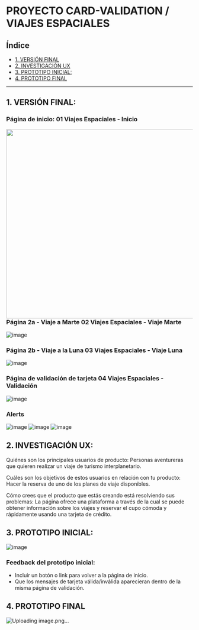 # PROYECTO CARD-VALIDATION / VIAJES ESPACIALES

## Índice

* [1. VERSIÓN FINAL](#1-VERSIÓN-FINAL)
* [2. INVESTIGACIÓN UX](#2-INVESTIGACIÓN-UX)
* [3. PROTOTIPO INICIAL:](#3-PROTOTIPO-INICIAL)
* [4. PROTOTIPO FINAL](#4-PROTOTIPO-FINAL)

***

## 1. VERSIÓN FINAL:

### Página de inicio: 01 Viajes Espaciales -  Inicio

<a href="url"><img src="https://user-images.githubusercontent.com/91227867/146607638-490a16b1-60da-4863-b71c-98adb4ac1ceb.png" align="left" height="512" width="720" ></a>


### Página 2a - Viaje a Marte 02 Viajes Espaciales - Viaje Marte

![image](https://user-images.githubusercontent.com/91227867/146607657-4aa163c8-5774-4148-bfc1-163d61bcc5fb.png)



### Página 2b - Viaje a la Luna 03 Viajes Espaciales - Viaje Luna

![image](https://user-images.githubusercontent.com/91227867/146607681-93feb3f0-b128-4e1c-bb75-bead921eabd9.png)


### Página de validación de tarjeta 04 Viajes Espaciales -  Validación

![image](https://user-images.githubusercontent.com/91227867/146607710-3cb47c84-d6f9-4c8b-ba0e-6499fbde3b62.png)



### Alerts 

![image](https://user-images.githubusercontent.com/91227867/146607716-a6cfefae-7cfb-416b-9cad-daf376da3df7.png)
![image](https://user-images.githubusercontent.com/91227867/146607724-fe42ba16-56e4-43ca-af82-cf3fa5e5b024.png)
![image](https://user-images.githubusercontent.com/91227867/146607762-e8fa078b-d8d5-45bb-ab61-9abab0e70129.png)


## 2. INVESTIGACIÓN UX:

Quiénes son los principales usuarios de producto:
Personas aventureras que quieren realizar un viaje de turismo interplanetario.

Cuáles son los objetivos de estos usuarios en relación con tu producto:
Hacer la reserva de uno de los planes de viaje disponibles.

Cómo crees que el producto que estás creando está resolviendo sus problemas:
La página ofrece una plataforma a través de la cual se puede obtener información sobre los viajes y reservar el cupo cómoda y rápidamente usando una tarjeta de crédito.


## 3. PROTOTIPO INICIAL:

![image](https://user-images.githubusercontent.com/91227867/146607785-e602b0c9-b626-4ec8-aace-b15b3afc88bc.png)


### Feedback del prototipo inicial: 
- Incluir un botón o link para volver a la página de inicio. 
- Que los mensajes de tarjeta válida/inválida aparecieran dentro de la misma página de validación.


## 4. PROTOTIPO FINAL

![Uploading image.png…]()


